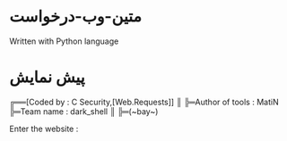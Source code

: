 # متین-وب-درخواست
Written with Python language
# پیش نمایش
╔══[Coded by : C Security,[Web.Requests]]
    ║
    ╠═Author of tools : MatiN
    ╠═Team name : dark_shell
    ║
    ╠═(~bay~)

 Enter the website :

